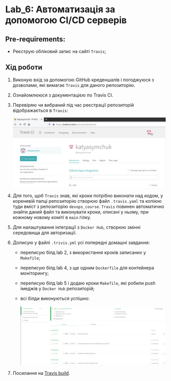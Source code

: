 # Lab_6: Автоматизація за допомогою CI/CD серверів

## Pre-requirements:
- Реєструю обліковий запис на сайті `Travis`;

## Хід роботи
1. Виконую вхід за допомогою GitHub креденшалів і погоджуюся з дозволами, які вимагає `Travis` для даного репозиторію.
2. Ознайомлююся з документацією по Travis CI.
3. Перевіряю чи вибраний під час реєстрації репозиторій відображається в `Travis`:

   ![image](img/1.png)

4. Для того, щоб `Travis` знав, які кроки потрібно виконати над кодом, у кореневій папці репозиторію створюю файл `.travis.yaml` та копіюю туди вміст з репозиторію `devops_course`. `Travis` повинен автоматично знайти даний файл та виконувати кроки, описані у ньому, при кожному новому коміті в `main` гілку.
5. Для налаштування інтеграції з `Docker Hub`, створюю змінні середовища для авторизації.
6. Дописую у файлі `.trivis.yml` усі попередні домашні завдання:
   - переписую білд lab 2, з використання кроків записаних у `Makefile`;
   - переписую білд lab 4, з ще одним `Dockerfile` для контейнера моніторингу;
   - переписую білд lab 5 і додаю кроки `Makefile`, які робили push імеджів у `Docker Hub` репозиторій;
   - всі білди виконуються успішно:

      ![image](img/2.png)

6. Посилання на  [Travis build](https://travis-ci.com/github/katyasymchuk/Lab).